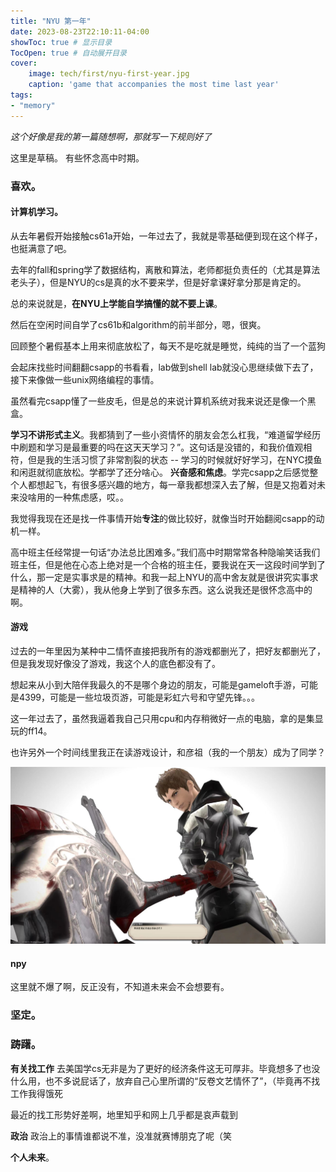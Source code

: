 ```yaml
---
title: "NYU 第一年"
date: 2023-08-23T22:10:11-04:00
showToc: true # 显示目录
TocOpen: true # 自动展开目录
cover:
    image: tech/first/nyu-first-year.jpg
    caption: 'game that accompanies the most time last year'
tags: 
- "memory"
---
```

*这个好像是我的第一篇随想啊，那就写一下规则好了*

这里是草稿。
有些怀念高中时期。


### 喜欢。

#### 计算机学习。
从去年暑假开始接触cs61a开始，一年过去了，我就是零基础便到现在这个样子，也挺满意了吧。

去年的fall和spring学了数据结构，离散和算法，老师都挺负责任的（尤其是算法老头子），但是NYU的cs是真的水不要来学，但是好拿课好拿分那是肯定的。

总的来说就是，**在NYU上学能自学搞懂的就不要上课**。

然后在空闲时间自学了cs61b和algorithm的前半部分，嗯，很爽。

回顾整个暑假基本上用来彻底放松了，每天不是吃就是睡觉，纯纯的当了一个蓝狗

会起床找些时间翻翻csapp的书看看，lab做到shell lab就没心思继续做下去了，接下来像做一些unix网络编程的事情。

虽然看完csapp懂了一些皮毛，但是总的来说计算机系统对我来说还是像一个黑盒。

**学习不讲形式主义**。我都猜到了一些小资情怀的朋友会怎么杠我，“难道留学经历中刷题和学习是最重要的吗在这天天学习？”。这句话是没错的，和我价值观相符，但是我的生活习惯了非常割裂的状态 -- 学习的时候就好好学习，在NYC摸鱼和闲逛就彻底放松。学都学了还分啥心。
**兴奋感和焦虑**。学完csapp之后感觉整个人都想起飞，有很多感兴趣的地方，每一章我都想深入去了解，但是又抱着对未来没啥用的一种焦虑感，哎。。

我觉得我现在还是找一件事情开始**专注**的做比较好，就像当时开始翻阅csapp的动机一样。

高中班主任经常提一句话“办法总比困难多。”我们高中时期常常各种隐喻笑话我们班主任，但是他在心态上绝对是一个合格的班主任，要我说在天一这段时间学到了什么，那一定是实事求是的精神。和我一起上NYU的高中舍友就是很讲究实事求是精神的人（大雾），我从他身上学到了很多东西。这么说我还是很怀念高中的啊。


#### 游戏
过去的一年里因为某种中二情怀直接把我所有的游戏都删光了，把好友都删光了，但是我发现好像没了游戏，我这个人的底色都没有了。

想起来从小到大陪伴我最久的不是哪个身边的朋友，可能是gameloft手游，可能是4399，可能是一些垃圾页游，可能是彩虹六号和守望先锋。。。

这一年过去了，虽然我逼着我自己只用cpu和内存稍微好一点的电脑，拿的是集显玩的ff14。

也许另外一个时间线里我正在读游戏设计，和彦祖（我的一个朋友）成为了同学？ 

![](pic/0859be1fa3743eaa06e87891bec1653.jpg)

#### npy
这里就不爆了啊，反正没有，不知道未来会不会想要有。

### 坚定。


### 踌躇。
**有关找工作**
去美国学cs无非是为了更好的经济条件这无可厚非。毕竟想多了也没什么用，也不多说屁话了，放弃自己心里所谓的“反卷文艺情怀了”，（毕竟再不找工作我得饿死

最近的找工形势好差啊，地里知乎和网上几乎都是哀声载到

**政治**
政治上的事情谁都说不准，没准就赛博朋克了呢（笑

**个人未来**。
